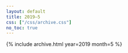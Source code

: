 ```yaml
---
layout: default
title: 2019–5
css: ["/css/archive.css"]
no_toc: true
---
```


{% include archive.html year=2019 month=5 %}
